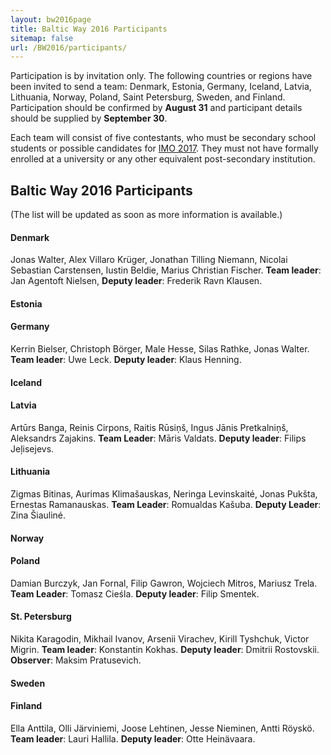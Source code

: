 ```yaml
---
layout: bw2016page
title: Baltic Way 2016 Participants
sitemap: false
url: /BW2016/participants/
---
```


Participation is by invitation only.
The following countries or regions have been invited
to send a team:
Denmark, Estonia, Germany, Iceland, Latvia, Lithuania, 
Norway, Poland, Saint Petersburg, Sweden, and Finland.
Participation should be confirmed by **August 31** and
participant details should be supplied by **September 30**.

Each team will consist of five contestants, who 
must be secondary school students or possible candidates for 
[IMO 2017](http://www.imo2017.org.br/).
They must not have formally enrolled at a university or 
any other equivalent post-secondary institution. 

<h2>Baltic Way 2016 Participants</h2>

(The list will be updated as soon as more information is available.)

<h4>Denmark</h4>

Jonas Walter, Alex Villaro Kr&uuml;ger, Jonathan Tilling Niemann, Nicolai Sebastian Carstensen, Iustin Beldie, Marius Christian Fischer. <b>Team leader</b>: Jan Agentoft Nielsen, <b>Deputy leader</b>: Frederik Ravn Klausen.

<h4>Estonia</h4>

<h4>Germany</h4>

Kerrin Bielser,  Christoph Börger,  Male Hesse,  Silas Rathke,  Jonas Walter. <b>Team leader</b>: Uwe Leck. <b>Deputy leader</b>: Klaus Henning.

<h4>Iceland</h4>

<h4>Latvia</h4>

Art&umacr;rs Banga, Reinis Cirpons, Raitis R&umacr;si&ncedil;&scaron;, Ingus J&amacr;nis Pretkalni&ncedil;&scaron;, Aleksandrs Zajakins. <b>Team Leader</b>: M&amacr;ris Valdats. <b>Deputy leader</b>: Filips Je&lcedil;isejevs. 

<h4>Lithuania</h4>

Zigmas Bitinas, Aurimas Klima&scaron;auskas, Neringa Levinskait&eacute;, Jonas Puk&scaron;ta, Ernestas Ramanauskas. <b>Team Leader</b>: Romualdas Ka&scaron;uba. <b>Deputy Leader</b>: Zina &Scaron;iaulin&eacute;.

<h4>Norway</h4>

<h4>Poland</h4>

Damian Burczyk, Jan Fornal, Filip Gawron, Wojciech Mitros, Mariusz Trela. <b>Team Leader</b>: Tomasz Cie&sacute;la. <b>Deputy leader</b>: Filip Smentek. 

<h4>St. Petersburg</h4>

Nikita Karagodin, Mikhail Ivanov, Arsenii Virachev, Kirill Tyshchuk, Victor Migrin. <b>Team leader</b>: Konstantin Kokhas. <b>Deputy leader</b>: Dmitrii Rostovskii. <b>Observer</b>: Maksim Pratusevich.

<h4>Sweden</h4>

<h4>Finland</h4>

Ella Anttila, Olli Järviniemi, Joose Lehtinen, Jesse Nieminen, Antti Röyskö. <b>Team leader</b>: Lauri Hallila. <b>Deputy leader</b>: Otte Heinävaara.
